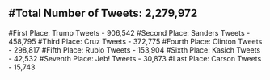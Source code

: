 #Total Number of Tweets: 2,279,972 
---
#First Place: Trump Tweets - 906,542
#Second Place: Sanders Tweets - 458,795
#Third Place: Cruz Tweets - 372,775
#Fourth Place: Clinton Tweets - 298,817
#Fifth Place: Rubio Tweets - 153,904
#Sixth Place: Kasich Tweets - 42,532
#Seventh Place: Jeb! Tweets - 30,873
#Last Place: Carson Tweets - 15,743
